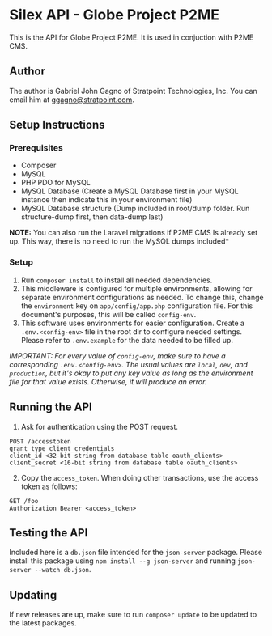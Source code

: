 # Silex API - Globe Project P2ME
This is the API for Globe Project P2ME. It is used in conjuction with P2ME CMS.

## Author
The author is Gabriel John Gagno of Stratpoint Technologies, Inc. You can email him at ggagno@stratpoint.com.

## Setup Instructions
### Prerequisites
* Composer
* MySQL
* PHP PDO for MySQL
* MySQL Database (Create a MySQL Database first in your MySQL instance then indicate this in your environment file)
* MySQL Database structure (Dump included in root/dump folder. Run structure-dump first, then data-dump last)

__NOTE:__ You can also run the Laravel migrations if P2ME CMS Is already set up. This way, there is no need
to run the MySQL dumps included*

### Setup
1. Run ```composer install``` to install all needed dependencies.
2. This middleware is configured for multiple environments, allowing for separate environment configurations
    as needed. To change this, change the ```environment``` key on ```app/config/app.php``` configuration file. For this
    document's purposes, this will be called ```config-env```.
3. This software uses environments for easier configuration. Create a ```.env.<config-env>``` file in the root dir to
configure needed settings. Please refer to ```.env.example``` for the data needed to be filled up.

_IMPORTANT: For every value of ```config-env```, make sure to have a corresponding ```.env.<config-env>```. The usual
values are ```local```, ```dev```, and ```production```, but it's okay to put any key value as long as the environment
file for that value exists. Otherwise, it will produce an error._

## Running the API
1. Ask for authentication using the POST request.
```
POST /accesstoken
grant_type client_credentials
client_id <32-bit string from database table oauth_clients>
client_secret <16-bit string from database table oauth_clients>
```
2. Copy the ```access_token```. When doing other transactions, use the access token as follows:
```
GET /foo
Authorization Bearer <access_token>
```
## Testing the API
Included here is a ```db.json``` file intended for the ```json-server``` package. Please install this package
using ```npm install --g json-server``` and running ```json-server --watch db.json```.

## Updating
If new releases are up, make sure to run ```composer update```
to be updated to the latest packages.